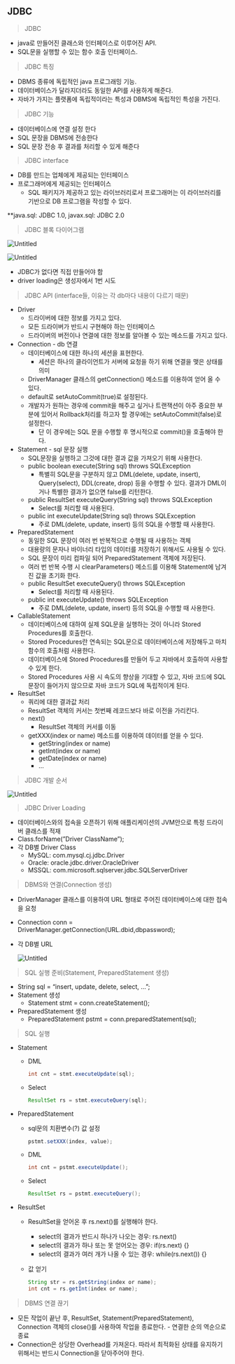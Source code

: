 ## JDBC

> JDBC

- java로 만들어진 클래스와 인터페이스로 이루어진 API.
- SQL문을 실행할 수 있는 함수 호출 인터페이스.

> JDBC 특징

- DBMS 종류에 독립적인 java 프로그래밍 기능.
- 데이터베이스가 달라지더라도 동일한 API를 사용하게 해준다.
- 자바가 가지는 플랫폼에 독립적이라는 특성과 DBMS에 독립적인 특성을 가진다.

> JDBC 기능

- 데이터베이스에 연결 설정 한다
- SQL 문장을 DBMS에 전송한다
- SQL 문장 전송 후 결과를 처리할 수 있게 해준다

> JDBC interface

- DB를 만드는 업체에게 제공되는 인터페이스
- 프로그래머에게 제공되는 인터페이스
    - SQL 패키지가 제공하고 있는 라이브러리로서 프로그래머는 이 라이브러리를 기반으로 DB 프로그램을 작성할 수 있다.

**java.sql: JDBC 1.0, javax.sql: JDBC 2.0

> JDBC 블록 다이어그램

![Untitled](https://prod-files-secure.s3.us-west-2.amazonaws.com/609d46e8-84fd-4b9e-9a41-bd47c7d63d8e/1b9fd3c9-47c7-4906-80a4-dec37c850d65/Untitled.png)

![Untitled](https://prod-files-secure.s3.us-west-2.amazonaws.com/609d46e8-84fd-4b9e-9a41-bd47c7d63d8e/ef68aafe-2f87-4845-93d3-97b3bc04328d/Untitled.png)

- JDBC가 없다면 직접 만들어야 함
- driver loading은 생성자에서 1번 시도

> JDBC API (interface들, 이유는 각 db마다 내용이 다르기 때문)

- Driver
    - 드라이버에 대한 정보를 가지고 있다.
    - 모든 드라이버가 반드시 구현해야 하는 인터페이스
    - 드라이버의 버전이나 연결에 대한 정보를 알아볼 수 있는 메소드를 가지고 있다.
- Connection - db 연결
    - 데이터베이스에 대한 하나의 세션을 표현한다.
        - 세션은 하나의 클라이언트가 서버에 요청을 하기 위해 연결을 맺은 상태를 의미
    - DriverManager 클래스의 getConnection() 메소드를 이용하여 얻어 올 수 있다.
    - default로 setAutoCommit(true)로 설정된다.
    - 개발자가 원하는 경우에 commit을 해주고 싶거나 트랜잭션이 아주 중요한 부분에 있어서 Rollback처리를 하고자 할 경우에는 setAutoCommit(false)로 설정한다.
        - 단 이 경우에는 SQL 문을 수행할 후 명시적으로 commit()을 호출해야 한다.
- Statement - sql 문장 실행
    - SQL문장을 실행하고 그것에 대한 결과 값을 가져오기 위해 사용한다.
    - public boolean execute(String sql) throws SQLException
        - 특별히 SQL문을 구분하지 않고 DML(delete, update, insert), Query(select), DDL(create, drop) 등을 수행할 수 있다. 결과가 DML이거나 특별한 결과가 없으면 false를 리턴한다.
    - public ResultSet executeQuery(String sql) throws SQLException
        - Select를 처리할 때 사용된다.
    - public int executeUpdate(String sql) throws SQLException
        - 주로 DML(delete, update, insert) 등의 SQL을 수행할 때 사용한다.
- PreparedStatement
    - 동일한 SQL 문장이 여러 번 반복적으로 수행될 때 사용하는 객체
    - 대용량의 문자나 바이너리 타입의 데이터를 저장하기 위해서도 사용될 수 있다.
    - SQL 문장이 미리 컴파일 되어 PreparedStatement 객체에 저장된다.
    - 여러 번 반복 수행 시 clearParameters() 메소드를 이용해 Statement에 남겨진 값을 초기화 한다.
    - public ResultSet executeQuery() throws SQLException
        - Select를 처리할 때 사용된다.
    - public int executeUpdate() throws SQLException
        - 주로 DML(delete, update, insert) 등의 SQL을 수행할 때 사용한다.
- CallableStatement
    - 데이터베이스에 대하여 실제 SQL문을 실행하는 것이 아니라 Stored Procedures를 호출한다.
    - Stored Procedures란 연속되는 SQL문으로 데이터베이스에 저장해두고 마치 함수의 호출처럼 사용한다.
    - 데이터베이스에 Stored Procedures를 만들어 두고 자바에서 호출하여 사용할 수 있게 한다.
    - Stored Procedures 사용 시 속도의 향상을 기대할 수 있고, 자바 코드에 SQL문장이 들어가지 않으므로 자바 코드가 SQL에 독립적이게 된다.
- ResultSet
    - 쿼리에 대한 결과값 처리
    - ResultSet 객체의 커서는 첫번째 레코드보다 바로 이전을 가리킨다.
    - next()
        - ResultSet 객체의 커서를 이동
    - getXXX(index or name) 메소드를 이용하여 데이터를 얻을 수 있다.
        - getString(index or name)
        - getInt(index or name)
        - getDate(index or name)
        - …

> JDBC 개발 순서

![Untitled](https://prod-files-secure.s3.us-west-2.amazonaws.com/609d46e8-84fd-4b9e-9a41-bd47c7d63d8e/24eb8b7a-8028-4196-ae72-e44352e149b6/Untitled.png)

> JDBC Driver Loading
> 
- 데이터베이스와의 접속을 오픈하기 위해 애플리케이션의 JVM안으로 특정 드라이버 클래스를 적재
- Class.forName(”Driver ClassName”);
- 각 DB별 Driver Class
    - MySQL: com.mysql.cj.jdbc.Driver
    - Oracle: oracle.jdbc.driver.OracleDriver
    - MSSQL: com.microsoft.sqlserver.jdbc.SQLServerDriver

> DBMS와 연결(Connection 생성)
> 
- DriverManager 클래스를 이용하여 URL 형태로 주어진 데이터베이스에 대한 접속을 요청
- Connection conn = DriverManager.getConnection(URL.dbid,dbpassword);
- 각 DB별 URL
    
    ![Untitled](https://prod-files-secure.s3.us-west-2.amazonaws.com/609d46e8-84fd-4b9e-9a41-bd47c7d63d8e/041461a2-abd2-49aa-a043-93efcea2d3c1/Untitled.png)
    

> SQL 실행 준비(Statement, PreparedStatement 생성)
> 
- String sql = “insert, update, delete, select, …”;
- Statement 생성
    - Statement stmt = conn.createStatement();
- PreparedStatement 생성
    - PreparedStatement pstmt = conn.preparedStatement(sql);

> SQL 실행
> 
- Statement
    - DML
        
        ```java
        int cnt = stmt.executeUpdate(sql);
        ```
        
    - Select
        
        ```java
        ResultSet rs = stmt.executeQuery(sql);
        ```
        
- PreparedStatement
    - sql문의 치환변수(?) 값 설정
        
        ```java
        pstmt.setXXX(index, value);
        ```
        
    - DML
        
        ```java
        int cnt = pstmt.executeUpdate();
        ```
        
    - Select
        
        ```java
        ResultSet rs = pstmt.executeQuery();
        ```
        
- ResultSet
    - ResultSet을 얻어온 후 rs.next()를 실행해야 한다.
        - select의 결과가 반드시 하나가 나오는 경우: rs.next()
        - select의 결과가 하나 또는 못 얻어오는 경우: if(rs.next) {}
        - select의 결과가 여러 개가 나올 수 있는 경우: while(rs.next()) {}
    - 값 얻기
        
        ```java
        String str = rs.getString(index or name);
        int cnt = rs.getInt(index or name);
        ```
        

> DBMS 연결 끊기
> 
- 모든 작업이 끝난 후, ResultSet, Statement(PreparedStatement), Connection 객체의 close()를 사용하여 작업을 종료한다. - 연결한 순의 역순으로 종료
- Connection은 상당한 Overhead를 가져온다. 따라서 최적화된 상태를 유지하기 위해서는 반드시 Connection을 닫아주어야 한다.
